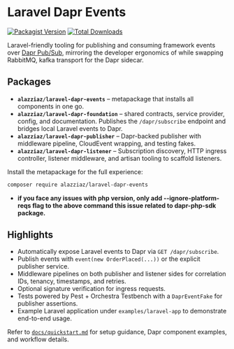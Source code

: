 # Laravel Dapr Events

[![Packagist Version](https://img.shields.io/packagist/v/alazziaz/laravel-dapr-events.svg?color=0f6ab4)](https://packagist.org/packages/alazziaz/laravel-dapr-events)
[![Total Downloads](https://img.shields.io/packagist/dt/alazziaz/laravel-dapr-events.svg)](https://packagist.org/packages/alazziaz/laravel-dapr-events)

Laravel-friendly tooling for publishing and consuming framework events over [Dapr Pub/Sub](https://docs.dapr.io/developing-applications/building-blocks/pubsub/), mirroring the developer ergonomics of while swapping RabbitMQ, kafka transport for the Dapr sidecar.
## Packages

- **`alazziaz/laravel-dapr-events`** – metapackage that installs all components in one go.
- **`alazziaz/laravel-dapr-foundation`** – shared contracts, service provider, config, and documentation. Publishes the `/dapr/subscribe` endpoint and bridges local Laravel events to Dapr.
- **`alazziaz/laravel-dapr-publisher`** – Dapr-backed publisher with middleware pipeline, CloudEvent wrapping, and testing fakes.
- **`alazziaz/laravel-dapr-listener`** – Subscription discovery, HTTP ingress controller, listener middleware, and artisan tooling to scaffold listeners.

Install the metapackage for the full experience:

```bash
composer require alazziaz/laravel-dapr-events
```
- **if you face any issues with php version, only add --ignore-platform-reqs flag to the above command this issue related to dapr-php-sdk package.**

## Highlights

- Automatically expose Laravel events to Dapr via `GET /dapr/subscribe`.
- Publish events with `event(new OrderPlaced(...))` or the explicit publisher service.
- Middleware pipelines on both publisher and listener sides for correlation IDs, tenancy, timestamps, and retries.
- Optional signature verification for ingress requests.
- Tests powered by Pest + Orchestra Testbench with a `DaprEventFake` for publisher assertions.
- Example Laravel application under `examples/laravel-app` to demonstrate end-to-end usage.

Refer to [`docs/quickstart.md`](docs/quickstart.md) for setup guidance, Dapr component examples, and workflow details.
